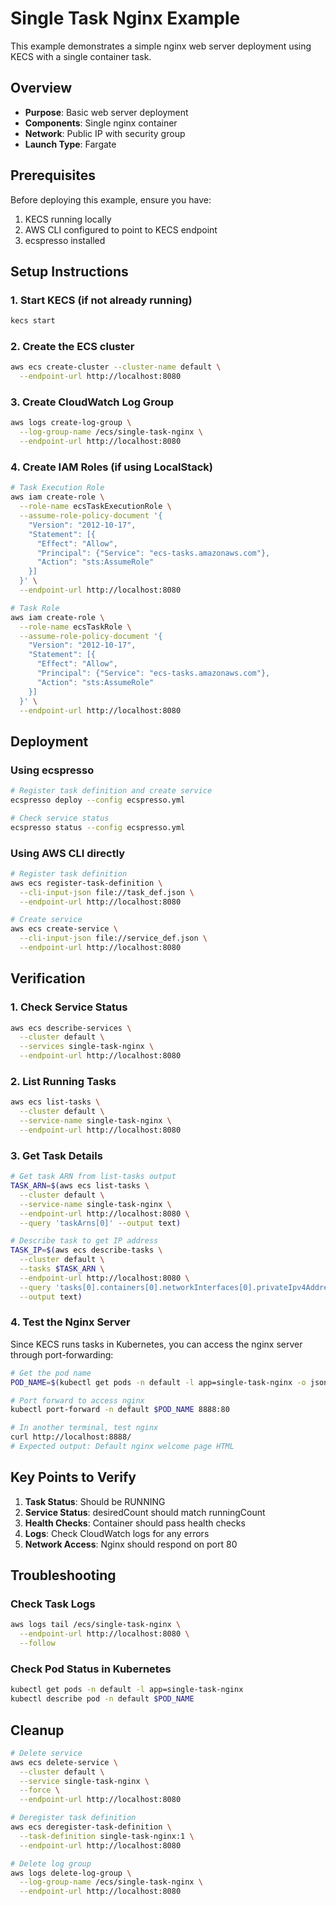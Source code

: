 # Single Task Nginx Example

This example demonstrates a simple nginx web server deployment using KECS with a single container task.

## Overview

- **Purpose**: Basic web server deployment
- **Components**: Single nginx container
- **Network**: Public IP with security group
- **Launch Type**: Fargate

## Prerequisites

Before deploying this example, ensure you have:

1. KECS running locally
2. AWS CLI configured to point to KECS endpoint
3. ecspresso installed

## Setup Instructions

### 1. Start KECS (if not already running)

```bash
kecs start
```

### 2. Create the ECS cluster

```bash
aws ecs create-cluster --cluster-name default \
  --endpoint-url http://localhost:8080
```

### 3. Create CloudWatch Log Group

```bash
aws logs create-log-group \
  --log-group-name /ecs/single-task-nginx \
  --endpoint-url http://localhost:8080
```

### 4. Create IAM Roles (if using LocalStack)

```bash
# Task Execution Role
aws iam create-role \
  --role-name ecsTaskExecutionRole \
  --assume-role-policy-document '{
    "Version": "2012-10-17",
    "Statement": [{
      "Effect": "Allow",
      "Principal": {"Service": "ecs-tasks.amazonaws.com"},
      "Action": "sts:AssumeRole"
    }]
  }' \
  --endpoint-url http://localhost:8080

# Task Role
aws iam create-role \
  --role-name ecsTaskRole \
  --assume-role-policy-document '{
    "Version": "2012-10-17",
    "Statement": [{
      "Effect": "Allow",
      "Principal": {"Service": "ecs-tasks.amazonaws.com"},
      "Action": "sts:AssumeRole"
    }]
  }' \
  --endpoint-url http://localhost:8080
```

## Deployment

### Using ecspresso

```bash
# Register task definition and create service
ecspresso deploy --config ecspresso.yml

# Check service status
ecspresso status --config ecspresso.yml
```

### Using AWS CLI directly

```bash
# Register task definition
aws ecs register-task-definition \
  --cli-input-json file://task_def.json \
  --endpoint-url http://localhost:8080

# Create service
aws ecs create-service \
  --cli-input-json file://service_def.json \
  --endpoint-url http://localhost:8080
```

## Verification

### 1. Check Service Status

```bash
aws ecs describe-services \
  --cluster default \
  --services single-task-nginx \
  --endpoint-url http://localhost:8080
```

### 2. List Running Tasks

```bash
aws ecs list-tasks \
  --cluster default \
  --service-name single-task-nginx \
  --endpoint-url http://localhost:8080
```

### 3. Get Task Details

```bash
# Get task ARN from list-tasks output
TASK_ARN=$(aws ecs list-tasks \
  --cluster default \
  --service-name single-task-nginx \
  --endpoint-url http://localhost:8080 \
  --query 'taskArns[0]' --output text)

# Describe task to get IP address
TASK_IP=$(aws ecs describe-tasks \
  --cluster default \
  --tasks $TASK_ARN \
  --endpoint-url http://localhost:8080 \
  --query 'tasks[0].containers[0].networkInterfaces[0].privateIpv4Address' \
  --output text)
```

### 4. Test the Nginx Server

Since KECS runs tasks in Kubernetes, you can access the nginx server through port-forwarding:

```bash
# Get the pod name
POD_NAME=$(kubectl get pods -n default -l app=single-task-nginx -o jsonpath='{.items[0].metadata.name}')

# Port forward to access nginx
kubectl port-forward -n default $POD_NAME 8888:80

# In another terminal, test nginx
curl http://localhost:8888/
# Expected output: Default nginx welcome page HTML
```

## Key Points to Verify

1. **Task Status**: Should be RUNNING
2. **Service Status**: desiredCount should match runningCount
3. **Health Checks**: Container should pass health checks
4. **Logs**: Check CloudWatch logs for any errors
5. **Network Access**: Nginx should respond on port 80

## Troubleshooting

### Check Task Logs

```bash
aws logs tail /ecs/single-task-nginx \
  --endpoint-url http://localhost:8080 \
  --follow
```

### Check Pod Status in Kubernetes

```bash
kubectl get pods -n default -l app=single-task-nginx
kubectl describe pod -n default $POD_NAME
```

## Cleanup

```bash
# Delete service
aws ecs delete-service \
  --cluster default \
  --service single-task-nginx \
  --force \
  --endpoint-url http://localhost:8080

# Deregister task definition
aws ecs deregister-task-definition \
  --task-definition single-task-nginx:1 \
  --endpoint-url http://localhost:8080

# Delete log group
aws logs delete-log-group \
  --log-group-name /ecs/single-task-nginx \
  --endpoint-url http://localhost:8080
```